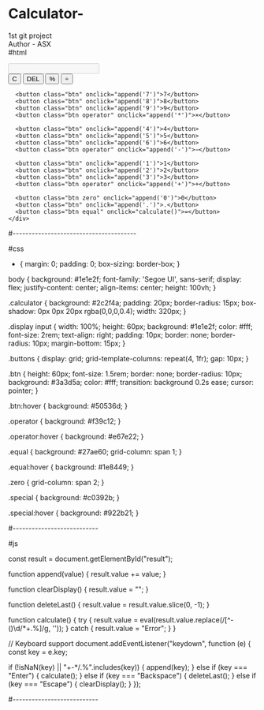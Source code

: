 # Calculator-
1st git project 
<br/>
Author - ASX
<br>
#html
<!DOCTYPE html>
<html lang="en">
<head>
  <meta charset="UTF-8">
  <meta name="viewport" content="width=device-width, initial-scale=1">
  <title>Modern Calculator</title>
  <link rel="stylesheet" href="style.css">
</head>
<body>

  <div class="calculator">
    <div class="display">
      <input type="text" id="result" disabled>
    </div>
    <div class="buttons">
      <button class="btn special" onclick="clearDisplay()">C</button>
      <button class="btn special" onclick="deleteLast()">DEL</button>
      <button class="btn operator" onclick="append('%')">%</button>
      <button class="btn operator" onclick="append('/')">÷</button>

      <button class="btn" onclick="append('7')">7</button>
      <button class="btn" onclick="append('8')">8</button>
      <button class="btn" onclick="append('9')">9</button>
      <button class="btn operator" onclick="append('*')">×</button>

      <button class="btn" onclick="append('4')">4</button>
      <button class="btn" onclick="append('5')">5</button>
      <button class="btn" onclick="append('6')">6</button>
      <button class="btn operator" onclick="append('-')">−</button>

      <button class="btn" onclick="append('1')">1</button>
      <button class="btn" onclick="append('2')">2</button>
      <button class="btn" onclick="append('3')">3</button>
      <button class="btn operator" onclick="append('+')">+</button>

      <button class="btn zero" onclick="append('0')">0</button>
      <button class="btn" onclick="append('.')">.</button>
      <button class="btn equal" onclick="calculate()">=</button>
    </div>
  </div>

  <script src="script.js"></script>
</body>
</html>
#---------------------------------------

#css
* {
  margin: 0;
  padding: 0;
  box-sizing: border-box;
}

body {
  background: #1e1e2f;
  font-family: 'Segoe UI', sans-serif;
  display: flex;
  justify-content: center;
  align-items: center;
  height: 100vh;
}

.calculator {
  background: #2c2f4a;
  padding: 20px;
  border-radius: 15px;
  box-shadow: 0px 0px 20px rgba(0,0,0,0.4);
  width: 320px;
}

.display input {
  width: 100%;
  height: 60px;
  background: #1e1e2f;
  color: #fff;
  font-size: 2rem;
  text-align: right;
  padding: 10px;
  border: none;
  border-radius: 10px;
  margin-bottom: 15px;
}

.buttons {
  display: grid;
  grid-template-columns: repeat(4, 1fr);
  gap: 10px;
}

.btn {
  height: 60px;
  font-size: 1.5rem;
  border: none;
  border-radius: 10px;
  background: #3a3d5a;
  color: #fff;
  transition: background 0.2s ease;
  cursor: pointer;
}

.btn:hover {
  background: #50536d;
}

.operator {
  background: #f39c12;
}

.operator:hover {
  background: #e67e22;
}

.equal {
  background: #27ae60;
  grid-column: span 1;
}

.equal:hover {
  background: #1e8449;
}

.zero {
  grid-column: span 2;
}

.special {
  background: #c0392b;
}

.special:hover {
  background: #922b21;
}

#---------------------------

#js

const result = document.getElementById("result");

function append(value) {
  result.value += value;
}

function clearDisplay() {
  result.value = "";
}

function deleteLast() {
  result.value = result.value.slice(0, -1);
}

function calculate() {
  try {
    result.value = eval(result.value.replace(/[^-()\d/*+.%]/g, ''));
  } catch {
    result.value = "Error";
  }
}

// Keyboard support
document.addEventListener("keydown", function (e) {
  const key = e.key;

  if (!isNaN(key) || "+-*/.%".includes(key)) {
    append(key);
  } else if (key === "Enter") {
    calculate();
  } else if (key === "Backspace") {
    deleteLast();
  } else if (key === "Escape") {
    clearDisplay();
  }
});


#---------------------------
